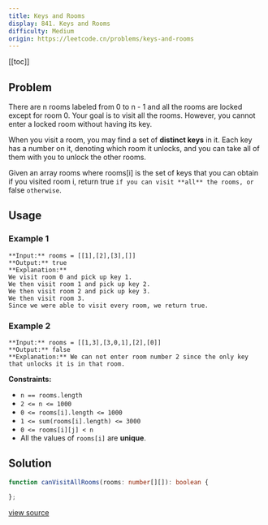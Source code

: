 ```yaml
---
title: Keys and Rooms
display: 841. Keys and Rooms
difficulty: Medium
origin: https://leetcode.cn/problems/keys-and-rooms
---
```


[[toc]]

## Problem

There are n rooms labeled from 0 to n - 1 and all the rooms are locked except for room 0. Your goal is to visit all the rooms. However, you cannot enter a locked room without having its key.

When you visit a room, you may find a set of **distinct keys** in it. Each key has a number on it, denoting which room it unlocks, and you can take all of them with you to unlock the other rooms.

Given an array rooms where rooms[i] is the set of keys that you can obtain if you visited room i, return true `if you can visit **all** the rooms, or` false `otherwise`.

 ## Usage

### Example 1

```
**Input:** rooms = [[1],[2],[3],[]]
**Output:** true
**Explanation:** 
We visit room 0 and pick up key 1.
We then visit room 1 and pick up key 2.
We then visit room 2 and pick up key 3.
We then visit room 3.
Since we were able to visit every room, we return true.
```

### Example 2

```
**Input:** rooms = [[1,3],[3,0,1],[2],[0]]
**Output:** false
**Explanation:** We can not enter room number 2 since the only key that unlocks it is in that room.
```

 
**Constraints:**

- <code>n == rooms.length</code>
- <code>2 &lt;= n &lt;= 1000</code>
- <code>0 &lt;= rooms[i].length &lt;= 1000</code>
- <code>1 &lt;= sum(rooms[i].length) &lt;= 3000</code>
- <code>0 &lt;= rooms[i][j] &lt; n</code>
- All the values of <code>rooms[i]</code> are **unique**.


## Solution

```ts
function canVisitAllRooms(rooms: number[][]): boolean {

};
```

[view source](https://leetcode.cn/problems/keys-and-rooms)
